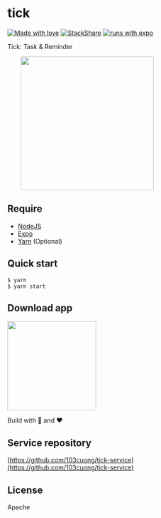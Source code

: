 # tick

[![Made with love](https://img.shields.io/badge/made-with%20❤️-blue)](https://github.com/harrytran103)
[![StackShare](http://img.shields.io/badge/tech-stack-0690fa.svg?style=flat)](https://stackshare.io/harrytran103/tick)
[![runs with expo](https://img.shields.io/badge/Runs%20with%20Expo-000.svg?style=flat-square&logo=EXPO&labelColor=f3f3f3&logoColor=000)](https://expo.io/)

Tick: Task & Reminder

<span style="margin: 30px"><img src="./images/tick.gif" width=300 /></span>

## Require

- [NodeJS](https://nodejs.org/en/)
- [Expo](https://expo.io/)
- [Yarn](https://yarnpkg.com/lang/en/) (Optional)

## Quick start

```shell
$ yarn
$ yarn start
```

## Download app

<a href="https://expo.io/@cuongndt/tick"><img src="./images/qr_code.png" height=200 /></a>

Build with 🙌 and ❤️

## Service repository

[https://github.com/103cuong/tick-service](https://github.com/103cuong/tick-service)

## License

Apache
